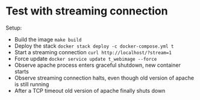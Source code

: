 Test with streaming connection
==============================

Setup:
- Build the image `make build`
- Deploy the stack `docker stack deploy -c docker-compose.yml t`
- Start a streaming connection `curl http://localhost/?stream=1`
- Force update `docker service update t_webimage --force`
- Observe apache process enters graceful shutdown, new container starts
- Observe streaming connection halts, even though old version of apache is still running
- After a TCP timeout old version of apache finally shuts down
